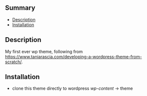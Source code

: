## Summary

- [Description](#description)
- [Installation](#installation)

## Description

My first ever wp theme, following from https://www.taniarascia.com/developing-a-wordpress-theme-from-scratch/.

## Installation

- clone this theme directly to wordpress _wp-content_ -> theme
